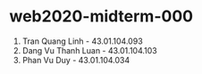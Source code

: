 # web2020-midterm-000
1. Tran Quang Linh - 43.01.104.093
2. Dang Vu Thanh Luan - 43.01.104.103
3. Phan Vu Duy - 43.01.104.034

